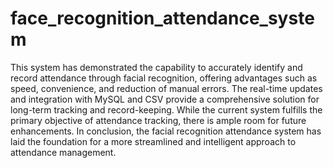 # face_recognition_attendance_system

This system has demonstrated the capability to accurately identify and record attendance through facial recognition, offering advantages such as speed, convenience, and reduction of manual errors. 
The real-time updates and integration with MySQL and CSV provide a comprehensive solution for long-term tracking and record-keeping.
While the current system fulfills the primary objective of attendance tracking, there is ample room for future enhancements.
In conclusion, the facial recognition attendance system has laid the foundation for a more streamlined and intelligent approach to attendance management.
